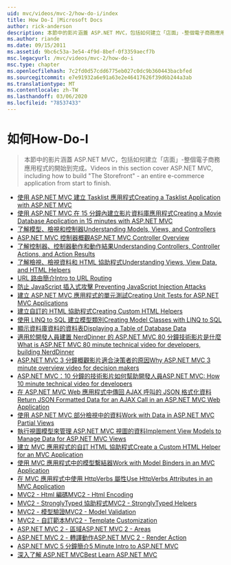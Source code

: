 ```yaml
---
uid: mvc/videos/mvc-2/how-do-i/index
title: How Do-I |Microsoft Docs
author: rick-anderson
description: 本節中的影片涵蓋 ASP.NET MVC，包括如何建立「店面」-整個電子商務應用程式的開始到完成。
ms.author: riande
ms.date: 09/15/2011
ms.assetid: 9bc6c53a-3e54-4f9d-8bef-0f3359aecf7b
msc.legacyurl: /mvc/videos/mvc-2/how-do-i
msc.type: chapter
ms.openlocfilehash: 7c2fd0d57cdd6775eb027c0dc9b360443bacbfed
ms.sourcegitcommit: e7e91932a6e91a63e2e46417626f39d6b244a3ab
ms.translationtype: MT
ms.contentlocale: zh-TW
ms.lasthandoff: 03/06/2020
ms.locfileid: "78537433"
---
```

# <a name="how-do-i"></a><span data-ttu-id="418fa-103">如何</span><span class="sxs-lookup"><span data-stu-id="418fa-103">How-Do-I</span></span>

> <span data-ttu-id="418fa-104">本節中的影片涵蓋 ASP.NET MVC，包括如何建立「店面」-整個電子商務應用程式的開始到完成。</span><span class="sxs-lookup"><span data-stu-id="418fa-104">Videos in this section cover ASP.NET MVC, including how to build "The Storefront" - an entire e-commerce application from start to finish.</span></span>

- [<span data-ttu-id="418fa-105">使用 ASP.NET MVC 建立 Tasklist 應用程式</span><span class="sxs-lookup"><span data-stu-id="418fa-105">Creating a Tasklist Application with ASP.NET MVC</span></span>](creating-a-tasklist-application-with-aspnet-mvc.md)
- [<span data-ttu-id="418fa-106">使用 ASP.NET MVC 在 15 分鐘內建立影片資料庫應用程式</span><span class="sxs-lookup"><span data-stu-id="418fa-106">Creating a Movie Database Application in 15 minutes with ASP.NET MVC</span></span>](creating-a-movie-database-application-in-15-minutes-with-aspnet-mvc.md)
- [<span data-ttu-id="418fa-107">了解模型、檢視和控制器</span><span class="sxs-lookup"><span data-stu-id="418fa-107">Understanding Models, Views, and Controllers</span></span>](understanding-models-views-and-controllers.md)
- [<span data-ttu-id="418fa-108">ASP.NET MVC 控制器概觀</span><span class="sxs-lookup"><span data-stu-id="418fa-108">ASP.NET MVC Controller Overview</span></span>](aspnet-mvc-controller-overview.md)
- [<span data-ttu-id="418fa-109">了解控制器、控制器動作和動作結果</span><span class="sxs-lookup"><span data-stu-id="418fa-109">Understanding Controllers, Controller Actions, and Action Results</span></span>](understanding-controllers-controller-actions-and-action-results.md)
- [<span data-ttu-id="418fa-110">了解檢視、檢視資料和 HTML 協助程式</span><span class="sxs-lookup"><span data-stu-id="418fa-110">Understanding Views, View Data, and HTML Helpers</span></span>](understanding-views-view-data-and-html-helpers.md)
- [<span data-ttu-id="418fa-111">URL 路由簡介</span><span class="sxs-lookup"><span data-stu-id="418fa-111">Intro to URL Routing</span></span>](an-introduction-to-url-routing.md)
- [<span data-ttu-id="418fa-112">防止 JavaScript 插入式攻擊 </span><span class="sxs-lookup"><span data-stu-id="418fa-112">Preventing JavaScript Injection Attacks</span></span>](preventing-javascript-injection-attacks.md)
- [<span data-ttu-id="418fa-113">建立 ASP.NET MVC 應用程式的單元測試</span><span class="sxs-lookup"><span data-stu-id="418fa-113">Creating Unit Tests for ASP.NET MVC Applications</span></span>](creating-unit-tests-for-aspnet-mvc-applications.md)
- [<span data-ttu-id="418fa-114">建立自訂的 HTML 協助程式</span><span class="sxs-lookup"><span data-stu-id="418fa-114">Creating Custom HTML Helpers</span></span>](creating-custom-html-helpers.md)
- [<span data-ttu-id="418fa-115">使用 LINQ to SQL 建立模型類別</span><span class="sxs-lookup"><span data-stu-id="418fa-115">Creating Model Classes with LINQ to SQL</span></span>](creating-model-classes-with-linq-to-sql.md)
- [<span data-ttu-id="418fa-116">顯示資料庫資料的資料表</span><span class="sxs-lookup"><span data-stu-id="418fa-116">Displaying a Table of Database Data</span></span>](displaying-a-table-of-database-data.md)
- [<span data-ttu-id="418fa-117">適用於開發人員建置 NerdDinner 的 ASP.NET MVC 80 分鐘技術影片是什麼</span><span class="sxs-lookup"><span data-stu-id="418fa-117">What is ASP.NET MVC 80 minute technical video for developers, building NerdDinner</span></span>](what-is-aspnet-mvc-80-minute-technical-video-for-developers-building-nerddinner.md)
- [<span data-ttu-id="418fa-118">ASP.NET MVC 3 分鐘概觀影片適合決策者的原因</span><span class="sxs-lookup"><span data-stu-id="418fa-118">Why ASP.NET MVC 3 minute overview video for decision makers</span></span>](why-aspnet-mvc-3-minute-overview-video-for-decision-makers.md)
- [<span data-ttu-id="418fa-119">ASP.NET MVC：10 分鐘的技術影片如何幫助開發人員</span><span class="sxs-lookup"><span data-stu-id="418fa-119">ASP.NET MVC: How 10 minute technical video for developers</span></span>](aspnet-mvc-how-10-minute-technical-video-for-developers.md)
- [<span data-ttu-id="418fa-120">在 ASP.NET MVC Web 應用程式中傳回 AJAX 呼叫的 JSON 格式化資料</span><span class="sxs-lookup"><span data-stu-id="418fa-120">Return JSON Formatted Data for an AJAX Call in an ASP.NET MVC Web Application</span></span>](how-do-i-return-json-formatted-data-for-an-ajax-call-in-an-aspnet-mvc-web-application.md)
- [<span data-ttu-id="418fa-121">使用 ASP.NET MVC 部分檢視中的資料</span><span class="sxs-lookup"><span data-stu-id="418fa-121">Work with Data in ASP.NET MVC Partial Views</span></span>](how-do-i-work-with-data-in-aspnet-mvc-partial-views.md)
- [<span data-ttu-id="418fa-122">執行視圖模型來管理 ASP.NET MVC 視圖的資料</span><span class="sxs-lookup"><span data-stu-id="418fa-122">Implement View Models to Manage Data for ASP.NET MVC Views</span></span>](how-do-i-implement-view-models-to-manage-data-for-aspnet-mvc-views.md)
- [<span data-ttu-id="418fa-123">建立 MVC 應用程式的自訂 HTML 協助程式</span><span class="sxs-lookup"><span data-stu-id="418fa-123">Create a Custom HTML Helper for an MVC Application</span></span>](how-do-i-create-a-custom-html-helper-for-an-mvc-application.md)
- [<span data-ttu-id="418fa-124">使用 MVC 應用程式中的模型繫結器</span><span class="sxs-lookup"><span data-stu-id="418fa-124">Work with Model Binders in an MVC Application</span></span>](how-do-i-work-with-model-binders-in-an-mvc-application.md)
- [<span data-ttu-id="418fa-125">在 MVC 應用程式中使用 HttpVerbs 屬性</span><span class="sxs-lookup"><span data-stu-id="418fa-125">Use HttpVerbs Attributes in an MVC Application</span></span>](how-do-i-use-httpverbs-attributes-in-an-mvc-application.md)
- [<span data-ttu-id="418fa-126">MVC2 - Html 編碼</span><span class="sxs-lookup"><span data-stu-id="418fa-126">MVC2 - Html Encoding</span></span>](mvc2-html-encoding.md)
- [<span data-ttu-id="418fa-127">MVC2 - StronglyTyped 協助程式</span><span class="sxs-lookup"><span data-stu-id="418fa-127">MVC2 - StronglyTyped Helpers</span></span>](mvc2-stronglytyped-helpers.md)
- [<span data-ttu-id="418fa-128">MVC2 - 模型驗證</span><span class="sxs-lookup"><span data-stu-id="418fa-128">MVC2 - Model Validation</span></span>](mvc2-model-validation.md)
- [<span data-ttu-id="418fa-129">MVC2 - 自訂範本</span><span class="sxs-lookup"><span data-stu-id="418fa-129">MVC2 - Template Customization</span></span>](mvc2-template-customization.md)
- [<span data-ttu-id="418fa-130">ASP.NET MVC 2 - 區域</span><span class="sxs-lookup"><span data-stu-id="418fa-130">ASP.NET MVC 2 - Areas</span></span>](aspnet-mvc-2-areas.md)
- [<span data-ttu-id="418fa-131">ASP.NET MVC 2 - 轉譯動作</span><span class="sxs-lookup"><span data-stu-id="418fa-131">ASP.NET MVC 2 - Render Action</span></span>](aspnet-mvc-2-render-action.md)
- [<span data-ttu-id="418fa-132">ASP.NET MVC 5 分鐘簡介</span><span class="sxs-lookup"><span data-stu-id="418fa-132">5 Minute Intro to ASP.NET MVC</span></span>](5-minute-introduction-to-aspnet-mvc.md)
- [<span data-ttu-id="418fa-133">深入了解 ASP.NET MVC</span><span class="sxs-lookup"><span data-stu-id="418fa-133">Best Learn ASP.NET MVC</span></span>](how-to-best-learn-asp-net-mvc.md)
